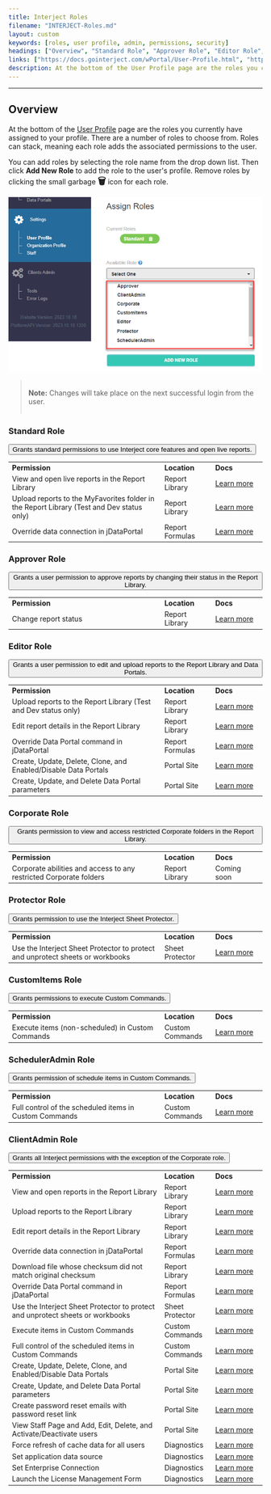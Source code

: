 ```yaml
---
title: Interject Roles
filename: "INTERJECT-Roles.md"
layout: custom
keywords: [roles, user profile, admin, permissions, security]
headings: ["Overview", "Standard Role", "Approver Role", "Editor Role", "Corporate Role", "Protector Role", "CustomItems Role", "SchedulerAdmin Role", "ClientAdmin Role"]
links: ["https://docs.gointerject.com/wPortal/User-Profile.html", "https://docs.gointerject.com/wAbout/ReportLibraryLinks.html", "https://docs.gointerject.com/wAbout/ReportLibraryLinks.html", "https://docs.gointerject.com/wDeveloper/SetupjDataPortal.html#overriding-a-connection", "https://docs.gointerject.com/wAbout/Report-Library-Basics.html#status", "https://docs.gointerject.com/wAbout/ReportLibraryLinks.html", "https://docs.gointerject.com/wAbout/ReportLibraryLinks.html#updating-a-report-link", "https://docs.gointerject.com/wDeveloper/SetupjDataPortal.html#overriding-a-command", "https://docs.gointerject.com/wPortal/Data-Portals.html", "https://docs.gointerject.com/wPortal/Data-Portals.html#overview-of-parameters", "https://docs.gointerject.com/wGetStarted/L-Create-Protecting.html", "https://docs.gointerject.com/wGetStarted/INTERJECT-Ribbon-Menu-Items.html#custom-commands", "/bApps/bFinancials/Configure.html", "https://docs.gointerject.com/wAbout/Report-Library-Basics.html#opening-a-report", "https://docs.gointerject.com/wAbout/ReportLibraryLinks.html", "https://docs.gointerject.com/wAbout/ReportLibraryLinks.html#updating-a-report-link", "https://docs.gointerject.com/wDeveloper/SetupjDataPortal.html#overriding-a-connection", "https://docs.gointerject.com/wIndex/MacroSecurity.html", "https://docs.gointerject.com/wDeveloper/SetupjDataPortal.html#overriding-a-command", "https://docs.gointerject.com/wGetStarted/L-Create-Protecting.html", "https://docs.gointerject.com/wGetStarted/INTERJECT-Ribbon-Menu-Items.html#custom-commands", "/bApps/bFinancials/Configure.html", "https://docs.gointerject.com/wPortal/Data-Portals.html", "https://docs.gointerject.com/wPortal/Data-Portals.html#overview-of-parameters", "https://docs.gointerject.com/wPortal/Altering-User-Passwords.html", "https://docs.gointerject.com/wPortal/StaffPage.html", "https://docs.gointerject.com/wIndex/Diagnostics.html#system-tools", "https://docs.gointerject.com/wIndex/Diagnostics.html#support", "https://docs.gointerject.com/wIndex/Diagnostics.html#system-tools", "https://docs.gointerject.com/wIndex/Diagnostics.html#support"]
description: At the bottom of the User Profile page are the roles you currently have assigned to your profile. There are a number of roles to choose from. Roles can stack, meaning each role adds the associated permissions to the user.
---
```

* * *

## Overview 

At the bottom of the [User Profile](https://docs.gointerject.com/wPortal/User-Profile.html) page are the roles you currently have assigned to your profile. There are a number of roles to choose from. Roles can stack, meaning each role adds the associated permissions to the user.

You can add roles by selecting the role name from the drop down list. Then click **Add New Role** to add the role to the user's profile. Remove roles by clicking the small garbage **<font size="+1">&#x1F5D1;</font>** icon for each role.

![](/images/InterjectRoles/SelectRole.png)
<br>

<blockquote class=highlightnote>
<br><b>Note:</b> Changes will take place on the next successful login from the user.<br><br>
</blockquote>

### Standard Role

<button class="collapsible-expanded">Grants standard permissions to use Interject core features and open live reports.</button>
<div markdown="1" class="panel-expanded">
<table>
<tbody>

<td class="ith" style="width: 60%;"><b>Permission</b></td>
<td class="ith" style="width: 20%;"><b>Location</b></td>
<td class="ith" style="width: 20%;"><b>Docs</b></td>

<tr>
<td> View and open live reports in the Report Library </td>
<td> Report Library </td>
<td> <a href="https://docs.gointerject.com/wAbout/ReportLibraryLinks.html">Learn more</a></td>
</tr>
<tr>
<td> Upload reports to the MyFavorites folder in the Report Library (Test and Dev status only) </td>
<td> Report Library </td>
<td> <a href="https://docs.gointerject.com/wAbout/ReportLibraryLinks.html">Learn more</a> </td>
</tr>
<tr>
<td> Override data connection in jDataPortal </td>
<td> Report Formulas </td>
<td> <a href="https://docs.gointerject.com/wDeveloper/SetupjDataPortal.html#overriding-a-connection">Learn more</a> </td>
</tr>

</tbody>
</table>
</div>

### Approver Role

<button class="collapsible-expanded">Grants a user permission to approve reports by changing their status in the Report Library.</button>
<div markdown="1" class="panel-expanded">
<table>
<tbody>

<td class="ith" style="width: 60%;"><b>Permission</b></td>
<td class="ith" style="width: 20%;"><b>Location</b></td>
<td class="ith" style="width: 20%;"><b>Docs</b></td>

<tr>
<td> Change report status</td>
<td> Report Library </td>
<td> <a href="https://docs.gointerject.com/wAbout/Report-Library-Basics.html#status">Learn more</a> </td>
</tr>

</tbody>
</table>
</div>

### Editor Role

<button class="collapsible-expanded">Grants a user permission to edit and upload reports to the Report Library and Data Portals.</button>
<div markdown="1" class="panel-expanded">
<table>
<tbody>

<td class="ith" style="width: 60%;"><b>Permission</b></td>
<td class="ith" style="width: 20%;"><b>Location</b></td>
<td class="ith" style="width: 20%;"><b>Docs</b></td>

<tr>
<td> Upload reports to the Report Library (Test and Dev status only) </td>
<td> Report Library </td>
<td> <a href="https://docs.gointerject.com/wAbout/ReportLibraryLinks.html">Learn more</a> </td>
</tr>
<tr>
<td> Edit report details in the Report Library </td>
<td> Report Library </td>
<td> <a href="https://docs.gointerject.com/wAbout/ReportLibraryLinks.html#updating-a-report-link">Learn more</a> </td>
</tr>
<tr>
<td> Override Data Portal command in jDataPortal </td>
<td> Report Formulas </td>
<td> <a href="https://docs.gointerject.com/wDeveloper/SetupjDataPortal.html#overriding-a-command">Learn more</a> </td>
</tr>
<tr>
<td> Create, Update, Delete, Clone, and Enabled/Disable Data Portals </td>
<td> Portal Site </td>
<td> <a href="https://docs.gointerject.com/wPortal/Data-Portals.html">Learn more</a> </td>
</tr>
<tr>
<td> Create, Update, and Delete Data Portal parameters </td>
<td> Portal Site </td>
<td> <a href="https://docs.gointerject.com/wPortal/Data-Portals.html#overview-of-parameters">Learn more</a> </td>
</tr>

</tbody>
</table>
</div>

### Corporate Role

<button class="collapsible-expanded">Grants permission to view and access restricted Corporate folders in the Report Library.
</button>
<div markdown="1" class="panel-expanded">
<table>
<tbody>

<td class="ith" style="width: 60%;"><b>Permission</b></td>
<td class="ith" style="width: 20%;"><b>Location</b></td>
<td class="ith" style="width: 20%;"><b>Docs</b></td>

<tr>
<td> Corporate abilities and access to any restricted Corporate folders </td>
<td> Report Library </td>
<td> Coming soon </td>
</tr>

</tbody>
</table>
</div>

### Protector Role

<button class="collapsible-expanded">Grants permission to use the Interject Sheet Protector.
</button>
<div markdown="1" class="panel-expanded">
<table>
<tbody>

<td class="ith" style="width: 60%;"><b>Permission</b></td>
<td class="ith" style="width: 20%;"><b>Location</b></td>
<td class="ith" style="width: 20%;"><b>Docs</b></td>

<tr>
<td> Use the Interject Sheet Protector to protect and unprotect sheets or workbooks </td>
<td> Sheet Protector </td>
<td> <a href="https://docs.gointerject.com/wGetStarted/L-Create-Protecting.html">Learn more</a> </td>
</tr>

</tbody>
</table>
</div>

### CustomItems Role

<button class="collapsible-expanded">Grants permissions to execute Custom Commands.
</button>
<div markdown="1" class="panel-expanded">
<table>
<tbody>

<td class="ith" style="width: 60%;"><b>Permission</b></td>
<td class="ith" style="width: 20%;"><b>Location</b></td>
<td class="ith" style="width: 20%;"><b>Docs</b></td>

<tr>
<td> Execute items (non-scheduled) in Custom Commands </td>
<td> Custom Commands </td>
<td> <a href="https://docs.gointerject.com/wGetStarted/INTERJECT-Ribbon-Menu-Items.html#custom-commands">Learn more</a> </td>
</tr>

</tbody>
</table>
</div>

### SchedulerAdmin Role

<button class="collapsible-expanded">Grants permission of schedule items in Custom Commands.
</button>
<div markdown="1" class="panel-expanded">
<table>
<tbody>

<td class="ith" style="width: 60%;"><b>Permission</b></td>
<td class="ith" style="width: 20%;"><b>Location</b></td>
<td class="ith" style="width: 20%;"><b>Docs</b></td>

<tr>
<td> Full control of the scheduled items in Custom Commands </td>
<td> Custom Commands </td>
<td> <a href="/bApps/bFinancials/Configure.html">Learn more</a> </td>
</tr>

</tbody>
</table>
</div>

### ClientAdmin Role

<button class="collapsible-expanded">Grants all Interject permissions with the exception of the Corporate role.
</button>
<div markdown="1" class="panel-expanded">
<table>
<tbody>

<td class="ith" style="width: 60%;"><b>Permission</b></td>
<td class="ith" style="width: 20%;"><b>Location</b></td>
<td class="ith" style="width: 20%;"><b>Docs</b></td>

<tr>
<td> View and open reports in the Report Library </td>
<td> Report Library </td>
<td> <a href="https://docs.gointerject.com/wAbout/Report-Library-Basics.html#opening-a-report">Learn more</a> </td>
</tr>
<tr>
<td> Upload reports to the Report Library </td>
<td> Report Library </td>
<td> <a href="https://docs.gointerject.com/wAbout/ReportLibraryLinks.html">Learn more</a> </td>
</tr>
<tr>
<td> Edit report details in the Report Library </td>
<td> Report Library </td>
<td> <a href="https://docs.gointerject.com/wAbout/ReportLibraryLinks.html#updating-a-report-link">Learn more</a> </td>
</tr>
<tr>
<td> Override data connection in jDataPortal </td>
<td> Report Formulas </td>
<td> <a href="https://docs.gointerject.com/wDeveloper/SetupjDataPortal.html#overriding-a-connection">Learn more</a> </td>
</tr>
<tr>
<td> Download file whose checksum did not match original checksum </td>
<td> Report Library </td>
<td> <a href="https://docs.gointerject.com/wIndex/MacroSecurity.html">Learn more</a> </td>
</tr>
<tr>
<td> Override Data Portal command in jDataPortal </td>
<td> Report Formulas </td>
<td> <a href="https://docs.gointerject.com/wDeveloper/SetupjDataPortal.html#overriding-a-command">Learn more</a> </td>
</tr>
<tr>
<td> Use the Interject Sheet Protector to protect and unprotect sheets or workbooks </td>
<td> Sheet Protector </td>
<td> <a href="https://docs.gointerject.com/wGetStarted/L-Create-Protecting.html">Learn more</a> </td>
</tr>
<tr>
<td> Execute items in Custom Commands </td>
<td> Custom Commands </td>
<td> <a href="https://docs.gointerject.com/wGetStarted/INTERJECT-Ribbon-Menu-Items.html#custom-commands">Learn more</a> </td>
</tr>
<tr>
<td> Full control of the scheduled items in Custom Commands </td>
<td> Custom Commands </td>
<td> <a href="/bApps/bFinancials/Configure.html">Learn more</a> </td>
</tr>
<tr>
<td> Create, Update, Delete, Clone, and Enabled/Disable Data Portals </td>
<td> Portal Site </td>
<td> <a href="https://docs.gointerject.com/wPortal/Data-Portals.html">Learn more</a> </td>
</tr>
<tr>
<td> Create, Update, and Delete Data Portal parameters </td>
<td> Portal Site </td>
<td> <a href="https://docs.gointerject.com/wPortal/Data-Portals.html#overview-of-parameters">Learn more</a> </td>
</tr>
<tr>
<td> Create password reset emails with password reset link </td>
<td> Portal Site </td>
<td> <a href="https://docs.gointerject.com/wPortal/Altering-User-Passwords.html">Learn more</a> </td>
</tr>
<tr>
<td> View Staff Page and Add, Edit, Delete, and Activate/Deactivate users </td>
<td> Portal Site </td>
<td> <a href="https://docs.gointerject.com/wPortal/StaffPage.html">Learn more</a> </td>
</tr>
<tr>
<td> Force refresh of cache data for all users </td>
<td> Diagnostics </td>
<td> <a href="https://docs.gointerject.com/wIndex/Diagnostics.html#system-tools">Learn more</a> </td>
</tr>
<tr>
<td> Set application data source </td>
<td> Diagnostics </td>
<td> <a href="https://docs.gointerject.com/wIndex/Diagnostics.html#support">Learn more</a> </td>
</tr>
<tr>
<td> Set Enterprise Connection </td>
<td> Diagnostics </td>
<td> <a href="https://docs.gointerject.com/wIndex/Diagnostics.html#system-tools">Learn more</a> </td>
</tr>
<tr>
<td> Launch the License Management Form </td>
<td> Diagnostics </td>
<td> <a href="https://docs.gointerject.com/wIndex/Diagnostics.html#support">Learn more</a> </td>
</tr>

</tbody>
</table>
</div>
